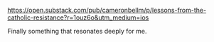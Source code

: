 https://open.substack.com/pub/cameronbellm/p/lessons-from-the-catholic-resistance?r=1ouz6o&utm_medium=ios

Finally something that resonates deeply for me. 
